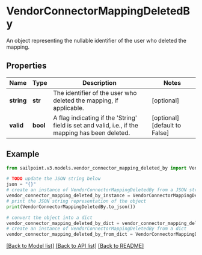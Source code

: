 # VendorConnectorMappingDeletedBy

An object representing the nullable identifier of the user who deleted the mapping.

## Properties

Name | Type | Description | Notes
------------ | ------------- | ------------- | -------------
**string** | **str** | The identifier of the user who deleted the mapping, if applicable. | [optional] 
**valid** | **bool** | A flag indicating if the &#39;String&#39; field is set and valid, i.e., if the mapping has been deleted. | [optional] [default to False]

## Example

```python
from sailpoint.v3.models.vendor_connector_mapping_deleted_by import VendorConnectorMappingDeletedBy

# TODO update the JSON string below
json = "{}"
# create an instance of VendorConnectorMappingDeletedBy from a JSON string
vendor_connector_mapping_deleted_by_instance = VendorConnectorMappingDeletedBy.from_json(json)
# print the JSON string representation of the object
print(VendorConnectorMappingDeletedBy.to_json())

# convert the object into a dict
vendor_connector_mapping_deleted_by_dict = vendor_connector_mapping_deleted_by_instance.to_dict()
# create an instance of VendorConnectorMappingDeletedBy from a dict
vendor_connector_mapping_deleted_by_from_dict = VendorConnectorMappingDeletedBy.from_dict(vendor_connector_mapping_deleted_by_dict)
```
[[Back to Model list]](../README.md#documentation-for-models) [[Back to API list]](../README.md#documentation-for-api-endpoints) [[Back to README]](../README.md)


